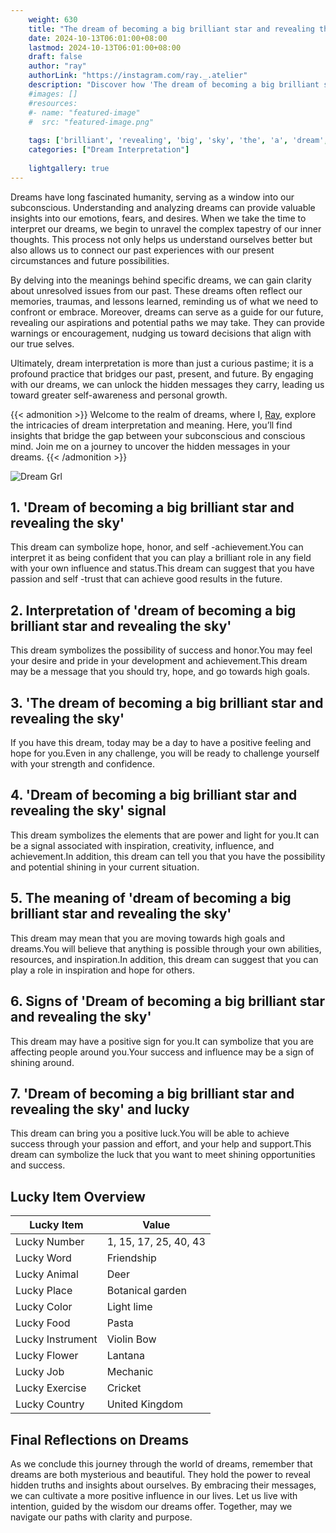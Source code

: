 ```yaml
---
    weight: 630
    title: "The dream of becoming a big brilliant star and revealing the sky"  # Assuming 'title' column exists
    date: 2024-10-13T06:01:00+08:00
    lastmod: 2024-10-13T06:01:00+08:00
    draft: false
    author: "ray"
    authorLink: "https://instagram.com/ray._.atelier"
    description: "Discover how 'The dream of becoming a big brilliant star and revealing the sky' can interpret your future and uncover its significant meanings in your life."
    #images: []
    #resources:
    #- name: "featured-image"
    #  src: "featured-image.png"
    
    tags: ['brilliant', 'revealing', 'big', 'sky', 'the', 'a', 'dream', 'The', 'and', 'star', 'of', 'becoming']
    categories: ["Dream Interpretation"]
    
    lightgallery: true
---
```

    
Dreams have long fascinated humanity, serving as a window into our subconscious. Understanding and analyzing dreams can provide valuable insights into our emotions, fears, and desires. When we take the time to interpret our dreams, we begin to unravel the complex tapestry of our inner thoughts. This process not only helps us understand ourselves better but also allows us to connect our past experiences with our present circumstances and future possibilities.

By delving into the meanings behind specific dreams, we can gain clarity about unresolved issues from our past. These dreams often reflect our memories, traumas, and lessons learned, reminding us of what we need to confront or embrace. Moreover, dreams can serve as a guide for our future, revealing our aspirations and potential paths we may take. They can provide warnings or encouragement, nudging us toward decisions that align with our true selves.

Ultimately, dream interpretation is more than just a curious pastime; it is a profound practice that bridges our past, present, and future. By engaging with our dreams, we can unlock the hidden messages they carry, leading us toward greater self-awareness and personal growth.

{{< admonition >}}
Welcome to the realm of dreams, where I, [Ray](https://instagram.com/ray._.atelier), explore the intricacies of dream interpretation and meaning. Here, you’ll find insights that bridge the gap between your subconscious and conscious mind. Join me on a journey to uncover the hidden messages in your dreams.
{{< /admonition >}}

![Dream Grl](https://cdn.pixabay.com/photo/2017/11/02/03/35/gothic-2910057_1280.jpg "Dream Grl")

## 1. 'Dream of becoming a big brilliant star and revealing the sky'
This dream can symbolize hope, honor, and self -achievement.You can interpret it as being confident that you can play a brilliant role in any field with your own influence and status.This dream can suggest that you have passion and self -trust that can achieve good results in the future.

## 2. Interpretation of 'dream of becoming a big brilliant star and revealing the sky'
This dream symbolizes the possibility of success and honor.You may feel your desire and pride in your development and achievement.This dream may be a message that you should try, hope, and go towards high goals.

## 3. 'The dream of becoming a big brilliant star and revealing the sky'
If you have this dream, today may be a day to have a positive feeling and hope for you.Even in any challenge, you will be ready to challenge yourself with your strength and confidence.

## 4. 'Dream of becoming a big brilliant star and revealing the sky' signal
This dream symbolizes the elements that are power and light for you.It can be a signal associated with inspiration, creativity, influence, and achievement.In addition, this dream can tell you that you have the possibility and potential shining in your current situation.

## 5. The meaning of 'dream of becoming a big brilliant star and revealing the sky'
This dream may mean that you are moving towards high goals and dreams.You will believe that anything is possible through your own abilities, resources, and inspiration.In addition, this dream can suggest that you can play a role in inspiration and hope for others.

## 6. Signs of 'Dream of becoming a big brilliant star and revealing the sky'
This dream may have a positive sign for you.It can symbolize that you are affecting people around you.Your success and influence may be a sign of shining around.

## 7. 'Dream of becoming a big brilliant star and revealing the sky' and lucky
This dream can bring you a positive luck.You will be able to achieve success through your passion and effort, and your help and support.This dream can symbolize the luck that you want to meet shining opportunities and success.

## Lucky Item Overview
| Lucky Item          | Value              |
|---------------|--------------------|
| Lucky Number        | 1, 15, 17, 25, 40, 43  |
| Lucky Word          | Friendship |
| Lucky Animal        | Deer |
| Lucky Place         | Botanical garden     |
| Lucky Color         | Light lime     |
| Lucky Food          | Pasta      |
| Lucky Instrument    | Violin Bow |
| Lucky Flower        | Lantana    |
| Lucky Job           | Mechanic       |
| Lucky Exercise      | Cricket  |
| Lucky Country       | United Kingdom    |


##  Final Reflections on Dreams

As we conclude this journey through the world of dreams, remember that dreams are both mysterious and beautiful. They hold the power to reveal hidden truths and insights about ourselves. By embracing their messages, we can cultivate a more positive influence in our lives. Let us live with intention, guided by the wisdom our dreams offer. Together, may we navigate our paths with clarity and purpose.
